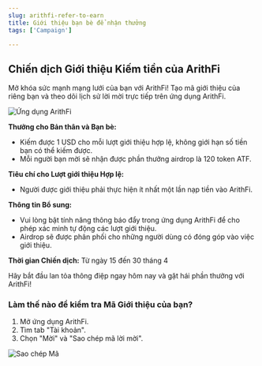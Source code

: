 ```yaml
---
slug: arithfi-refer-to-earn
title: Giới thiệu bạn bè để nhận thưởng 
tags: ['Campaign']

---
```


## Chiến dịch Giới thiệu Kiếm tiền của ArithFi

Mở khóa sức mạnh mạng lưới của bạn với ArithFi! Tạo mã giới thiệu của riêng bạn và theo dõi lịch sử lời mời trực tiếp trên ứng dụng ArithFi.

![Ứng dụng ArithFi](https://nftstorage.link/ipfs/bafybeifo53vsbpb7sy73sa3n7mh62kupmqn2ypkpgskub734s3wr6hln4i)

**Thưởng cho Bản thân và Bạn bè:**
- Kiếm được 1 USD cho mỗi lượt giới thiệu hợp lệ, không giới hạn số tiền bạn có thể kiếm được.
- Mỗi người bạn mời sẽ nhận được phần thưởng airdrop là 120 token ATF.

**Tiêu chí cho Lượt giới thiệu Hợp lệ:**
- Người được giới thiệu phải thực hiện ít nhất một lần nạp tiền vào ArithFi.

**Thông tin Bổ sung:**
- Vui lòng bật tính năng thông báo đẩy trong ứng dụng ArithFi để cho phép xác minh tự động các lượt giới thiệu.
- Airdrop sẽ được phân phối cho những người dùng có đóng góp vào việc giới thiệu.

**Thời gian Chiến dịch:** Từ ngày 15 đến 30 tháng 4

Hãy bắt đầu lan tỏa thông điệp ngay hôm nay và gặt hái phần thưởng với ArithFi!

### Làm thế nào để kiểm tra Mã Giới thiệu của bạn?

1. Mở ứng dụng ArithFi.
2. Tìm tab "Tài khoản".
3. Chọn "Mời" và "Sao chép mã lời mời".

![Sao chép Mã](https://nftstorage.link/ipfs/bafkreid6kfsv2mnoe7ph66wgmk57fsyteoetnedf6yslttsxag7lo6hxau)
